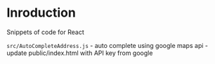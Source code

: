 # Inroduction

Snippets of code for React


`src/AutoCompleteAddress.js` - auto complete using google maps api - update public/index.html with API key from google